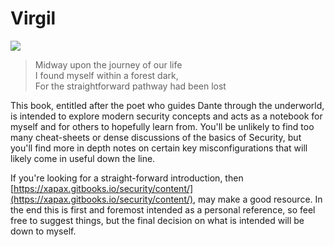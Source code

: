 # Virgil

![](https://images.curiator.com/images/t_x/art/bikf4lam7gzznve0i08u/gustave-dore-dantes-inferno.jpg)

> Midway upon the journey of our life  
>   I found myself within a forest dark,  
>   For the straightforward pathway had been lost

This book, entitled after the poet who guides Dante through the underworld, is intended to explore modern security concepts and acts as a notebook for myself and for others to hopefully learn from.  You'll be unlikely to find too many cheat-sheets or dense discussions of the basics of Security, but you'll find more in depth notes on certain key misconfigurations that will likely come in useful down the line.

If you're looking for a straight-forward introduction, then [https://xapax.gitbooks.io/security/content/](https://xapax.gitbooks.io/security/content/), may make a good resource.  In the end this is first and foremost intended as a personal reference, so feel free to suggest things, but the final decision on what is intended will be down to myself.

